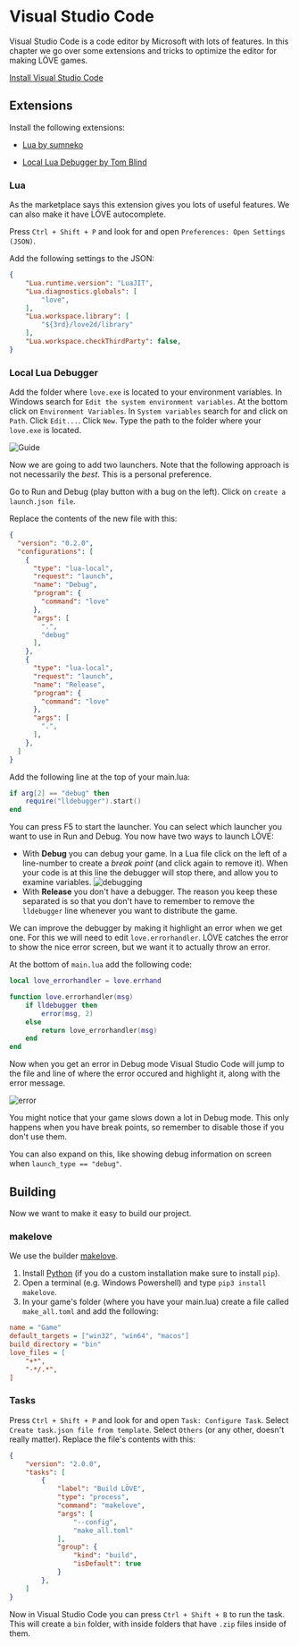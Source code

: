 # Visual Studio Code

Visual Studio Code is a code editor by Microsoft with lots of features. In this chapter we go over some extensions and tricks to optimize the editor for making LÖVE games.

[Install Visual Studio Code](https://code.visualstudio.com/)

## Extensions

Install the following extensions:

- [Lua by sumneko](https://marketplace.visualstudio.com/items?itemName=sumneko.lua)

- [Local Lua Debugger by Tom Blind](https://marketplace.visualstudio.com/items?itemName=tomblind.local-lua-debugger-vscode)

### Lua

As the marketplace says this extension gives you lots of useful features. We can also make it have LÖVE autocomplete.

Press `Ctrl + Shift + P` and look for and open `Preferences: Open Settings (JSON)`.

Add the following settings to the JSON:

```json
{
    "Lua.runtime.version": "LuaJIT",
    "Lua.diagnostics.globals": [
        "love",
    ],
    "Lua.workspace.library": [
        "${3rd}/love2d/library"
    ],
    "Lua.workspace.checkThirdParty": false,
}
```

### Local Lua Debugger

Add the folder where `love.exe` is located to your environment variables. In Windows search for `Edit the system environment variables`. At the bottom click on `Environment Variables`. In `System variables` search for and click on `Path`. Click `Edit...`. Click `New`. Type the path to the folder where your `love.exe` is located.

![Guide](/images/book/bonus/vscode/lovepath.gif)

Now we are going to add two launchers. Note that the following approach is not necessarily the *best*. This is a personal preference.

Go to Run and Debug (play button with a bug on the left). Click on `create a launch.json file`.

Replace the contents of the new file with this:

```json
{
  "version": "0.2.0",
  "configurations": [
    {
      "type": "lua-local",
      "request": "launch",
      "name": "Debug",
      "program": {
        "command": "love"
      },
      "args": [
        ".",
        "debug"
      ],
    },
    {
      "type": "lua-local",
      "request": "launch",
      "name": "Release",
      "program": {
        "command": "love"
      },
      "args": [
        ".",
      ],
    },
  ]
}
```

Add the following line at the top of your main.lua:

```lua
if arg[2] == "debug" then
    require("lldebugger").start()
end
```

You can press F5 to start the launcher. You can select which launcher you want to use in Run and Debug. You now have two ways to launch LÖVE:

- With **Debug** you can debug your game. In a Lua file click on the left of a line-number to create a *break point* (and click again to remove it). When your code is at this line the debugger will stop there, and allow you to examine variables. ![debugging](/images/book/bonus/vscode/debugging.png)
- With **Release** you don't have a debugger. The reason you keep these separated is so that you don't have to remember to remove the `lldebugger` line whenever you want to distribute the game.

We can improve the debugger by making it highlight an error when we get one. For this we will need to edit `love.errorhandler`. LÖVE catches the error to show the nice error screen, but we want it to actually throw an error.

At the bottom of `main.lua` add the following code:

```lua
local love_errorhandler = love.errhand

function love.errorhandler(msg)
	if lldebugger then
		error(msg, 2)
	else
		return love_errorhandler(msg)
	end
end
```
Now when you get an error in Debug mode Visual Studio Code will jump to the file and line of where the error occured and highlight it, along with the error message.

![error](/images/book/bonus/vscode/error.png)

You might notice that your game slows down a lot in Debug mode. This only happens when you have break points, so remember to disable those if you don't use them.

You can also expand on this, like showing debug information on screen when `launch_type == "debug"`.

## Building

Now we want to make it easy to build our project. 

### makelove

We use the builder [makelove](https://github.com/pfirsich/makelove/).

1. Install [Python](https://www.python.org/downloads/) (if you do a custom installation make sure to install `pip`).
2. Open a terminal (e.g. Windows Powershell) and type `pip3 install makelove`.
3. In your game's folder (where you have your main.lua) create a file called `make_all.toml` and add the following:
```ini
name = "Game"
default_targets = ["win32", "win64", "macos"]
build_directory = "bin"
love_files = [
    "+*",
    "-*/.*",
]
```

### Tasks

Press `Ctrl + Shift + P` and look for and open `Task: Configure Task`. Select `Create task.json file from template`. Select `Others` (or any other, doesn't really matter). Replace the file's contents with this:
```json
{
    "version": "2.0.0",
    "tasks": [
        {
            "label": "Build LÖVE",
            "type": "process",
            "command": "makelove",
            "args": [
                "--config",
                "make_all.toml"
            ],
            "group": {
                "kind": "build",
                "isDefault": true
            }
        },
    ]
}
```

Now in Visual Studio Code you can press `Ctrl + Shift + B` to run the task. This will create a `bin` folder, with inside folders that have `.zip` files inside of them.